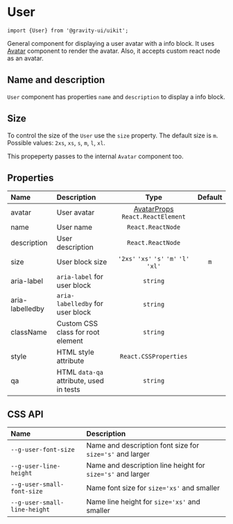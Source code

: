 <!--GITHUB_BLOCK-->

# User

<!--/GITHUB_BLOCK-->

```tsx
import {User} from '@gravity-ui/uikit';
```

General component for displaying a user avatar with a info block. It uses [Avatar](../Avatar/README.md) component to render the avatar. Also, it accepts custom react node as an avatar.

## Name and description

`User` component has properties `name` and `description` to display a info block.

<!--LANDING_BLOCK

<ExampleBlock
    code={`
<User avatar={{text: 'Charles Darwin', theme: 'brand'}} name="Charles Darwin" description="charles@mail.ai" size="l" />
`}
>
    <UIKit.User avatar={{text: 'Charles Darwin', theme: 'brand'}} name="Charles Darwin" description="charles@mail.ai" size="l" />
</ExampleBlock>

LANDING_BLOCK-->

## Size

To control the size of the `User` use the `size` property. The default size is `m`. Possible values: `2xs`, `xs`, `s`, `m`, `l`, `xl`.

This propeperty passes to the internal `Avatar` component too.

<!--LANDING_BLOCK

<ExampleBlock
    code={`
<User avatar={{text: 'Charles Darwin', theme: 'brand'}} name="Charles Darwin" description="charles@mail.ai" size="2xs" />
<User avatar={{text: 'Charles Darwin', theme: 'brand'}} name="Charles Darwin" description="charles@mail.ai" size="xs" />
<User avatar={{text: 'Charles Darwin', theme: 'brand'}} name="Charles Darwin" description="charles@mail.ai" size="s" />
<User avatar={{text: 'Charles Darwin', theme: 'brand'}} name="Charles Darwin" description="charles@mail.ai" size="m" />
<User avatar={{text: 'Charles Darwin', theme: 'brand'}} name="Charles Darwin" description="charles@mail.ai" size="l" />
<User avatar={{text: 'Charles Darwin', theme: 'brand'}} name="Charles Darwin" description="charles@mail.ai" size="xl" />
`}
>
    <UIKit.User avatar={{text: 'Charles Darwin', theme: 'brand'}} name="Charles Darwin" description="charles@mail.ai" size="2xs" />
    <UIKit.User avatar={{text: 'Charles Darwin', theme: 'brand'}} name="Charles Darwin" description="charles@mail.ai" size="xs" />
    <UIKit.User avatar={{text: 'Charles Darwin', theme: 'brand'}} name="Charles Darwin" description="charles@mail.ai" size="s" />
    <UIKit.User avatar={{text: 'Charles Darwin', theme: 'brand'}} name="Charles Darwin" description="charles@mail.ai" size="m" />
    <UIKit.User avatar={{text: 'Charles Darwin', theme: 'brand'}} name="Charles Darwin" description="charles@mail.ai" size="l" />
    <UIKit.User avatar={{text: 'Charles Darwin', theme: 'brand'}} name="Charles Darwin" description="charles@mail.ai" size="xl" />
</ExampleBlock>

LANDING_BLOCK-->

## Properties

| Name            | Description                             |                                Type                                | Default |
| :-------------- | :-------------------------------------- | :----------------------------------------------------------------: | :-----: |
| avatar          | User avatar                             | [AvatarProps](../Avatar/README.md#properties) `React.ReactElement` |         |
| name            | User name                               |                         `React.ReactNode`                          |         |
| description     | User description                        |                         `React.ReactNode`                          |         |
| size            | User block size                         |              `'2xs'` `'xs'` `'s'` `'m'` `'l'` `'xl'`               |   `m`   |
| aria-label      | `aria-label` for user block             |                              `string`                              |         |
| aria-labelledby | `aria-labelledby` for user block        |                              `string`                              |         |
| className       | Custom CSS class for root element       |                              `string`                              |         |
| style           | HTML style attribute                    |                       `React.CSSProperties`                        |         |
| qa              | HTML `data-qa` attribute, used in tests |                              `string`                              |         |

## CSS API

| Name                         | Description                                                |
| :--------------------------- | :--------------------------------------------------------- |
| `--g-user-font-size`         | Name and description font size for `size='s'` and larger   |
| `--g-user-line-height`       | Name and description line height for `size='s'` and larger |
| `--g-user-small-font-size`   | Name font size for `size='xs'` and smaller                 |
| `--g-user-small-line-height` | Name line height for `size='xs'` and smaller               |
